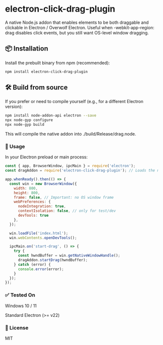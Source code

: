 # electron-click-drag-plugin
A native Node.js addon that enables elements to be both draggable and clickable in Electron / Overwolf Electron.
Useful when -webkit-app-region: drag disables click events, but you still want OS-level window dragging.

## 📦 Installation
Install the prebuilt binary from npm (recommended):

```bash
npm install electron-click-drag-plugin
```
## 🛠 Build from source
If you prefer or need to compile yourself (e.g., for a different Electron version):

```bash
npm install node-addon-api electron --save
npx node-gyp configure
npx node-gyp build
```
This will compile the native addon into ./build/Release/drag.node.

### 🚀 Usage
In your Electron preload or main process:

```js
const { app, BrowserWindow, ipcMain } = require('electron');
const dragAddon = require('electron-click-drag-plugin'); // Loads the native addon

app.whenReady().then(() => {
  const win = new BrowserWindow({
    width: 800,
    height: 800,
    frame: false, // Important: no OS window frame
    webPreferences: {
      nodeIntegration: true,
      contextIsolation: false, // only for test/dev
      devTools: true
    },
  });

  win.loadFile('index.html');
  win.webContents.openDevTools();

  ipcMain.on('start-drag', () => {
    try {
      const hwndBuffer = win.getNativeWindowHandle();
      dragAddon.startDrag(hwndBuffer);
    } catch (error) {
      console.error(error);
    }
  });
});
```
### ✅ Tested On
Windows 10 / 11

Standard Electron (>= v22)

### 📜 License
MIT